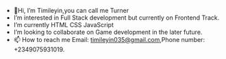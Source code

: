 - 👋Hi, I’m Timileyin,you can call me Turner
- I’m interested in Full Stack development but currently on Frontend Track.
- I’m currently HTML CSS JavaScript 
-  I’m looking to collaborate on Game development in the later future.
- 📫 How to reach me Email: timileyin035@gmail.com,Phone number: +2349075931019.

<!---
ThatBoyTimiy/ThatBoyTimiy is a ✨ special ✨ repository because its `README.md` (this file) appears on your GitHub profile.
You can click the Preview link to take a look at your changes.
--->
